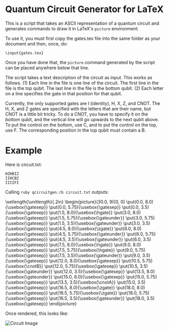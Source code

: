 Quantum Circuit Generator for LaTeX
======================================

This is a script that takes an ASCII representation of a quantum circuit and
generates commands to draw it in LaTeX's `picture` environment.

To use it, you must first copy the gates.tex file into the same folder as your
document and then, once, do:

    \input{gates.tex}

Once you have done that, the `picture` command generated by the script can be
placed anywhere below that line.

The script takes a text description of the circuit as input. This works as
follows. (1) Each line in the file is one line of the circuit. The first line in
the file is the top qubit. The last line in the file is the bottom qubit. (2)
Each letter on a line specifies the gate in that position for that qubit.

Currently, the only supported gates are I (identity), H, X, Z, and CNOT. The H,
X, and Z gates are specified with the letters that are their name, but CNOT is
a little bit tricky. To do a CNOT, you have to specify it on the *bottom* qubit,
and the vertical line will go upwards to the next qubit above. To put the
control on the bottom, use C, and to put the control on the top, use F. The
corresponding position in the top qubit must contain a B.

Example
=========

Here is circuit.txt:

    HZHBIZ
    IIHCBZ
    IIIIFI

Calling `ruby qcircuitgen.rb circuit.txt` outputs:

\setlength{\unitlength}{.2in}
\begin{picture}(30.0, 9)(0, 0)
\put(0.0, 8.0){\usebox{\gatesep}}
\put(0.0, 5.75){\usebox{\gatesep}}
\put(0.0, 3.5){\usebox{\gatesep}}
\put(1.5, 8.0){\usebox{\hgate}}
\put(3.0, 8.0){\usebox{\gatesep}}
\put(1.5, 5.75){\usebox{\gateunder}}
\put(3.0, 5.75){\usebox{\gatesep}}
\put(1.5, 3.5){\usebox{\gateunder}}
\put(3.0, 3.5){\usebox{\gatesep}}
\put(4.5, 8.0){\usebox{\zgate}}
\put(6.0, 8.0){\usebox{\gatesep}}
\put(4.5, 5.75){\usebox{\gateunder}}
\put(6.0, 5.75){\usebox{\gatesep}}
\put(4.5, 3.5){\usebox{\gateunder}}
\put(6.0, 3.5){\usebox{\gatesep}}
\put(7.5, 8.0){\usebox{\hgate}}
\put(9.0, 8.0){\usebox{\gatesep}}
\put(7.5, 5.75){\usebox{\hgate}}
\put(9.0, 5.75){\usebox{\gatesep}}
\put(7.5, 3.5){\usebox{\gateunder}}
\put(9.0, 3.5){\usebox{\gatesep}}
\put(12.0, 8.0){\usebox{\gatesep}}
\put(10.5, 5.75){\usebox{\cnotB}}
\put(12.0, 5.75){\usebox{\gatesep}}
\put(10.5, 3.5){\usebox{\gateunder}}
\put(12.0, 3.5){\usebox{\gatesep}}
\put(13.5, 8.0){\usebox{\gateunder}}
\put(15.0, 8.0){\usebox{\gatesep}}
\put(15.0, 5.75){\usebox{\gatesep}}
\put(13.5, 3.5){\usebox{\cnotA}}
\put(15.0, 3.5){\usebox{\gatesep}}
\put(16.5, 8.0){\usebox{\zgate}}
\put(18.0, 8.0){\usebox{\gatesep}}
\put(16.5, 5.75){\usebox{\zgate}}
\put(18.0, 5.75){\usebox{\gatesep}}
\put(16.5, 3.5){\usebox{\gateunder}}
\put(18.0, 3.5){\usebox{\gatesep}}
\end{picture}

Once rendered, this looks like:

![Circuit Image](https://defuse.ca/images/quantum-circuit-example.png)
